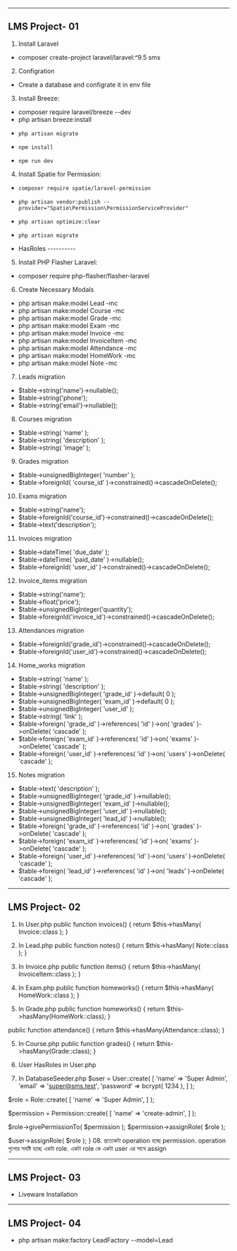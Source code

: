 -------------------------------
LMS Project- 01
-------------------------------
01. Install Laravel
-   composer create-project laravel/laravel:^9.5 sms

02. Configration
-   Create a database and configrate it in env file

03. Install Breeze:
-   composer require laravel/breeze --dev
-   php artisan breeze:install
-	  php artisan migrate
-	  npm install
-	  npm run dev

04. Install Spatie for Permission:
-	  composer require spatie/laravel-permission
-	  php artisan vendor:publish --provider="Spatie\Permission\PermissionServiceProvider"
-	  php artisan optimize:clear
-	  php artisan migrate
-   HasRoles ----------

05. Install PHP Flasher Laravel:
-   composer require php-flasher/flasher-laravel

06. Create Necessary Modals
-   php artisan make:model Lead -mc
-   php artisan make:model Course -mc
-   php artisan make:model Grade -mc
-   php artisan make:model Exam -mc
-   php artisan make:model Invoice -mc
-   php artisan make:model InvoiceItem -mc
-   php artisan make:model Attendance -mc
-   php artisan make:model HomeWork -mc
-   php artisan make:model Note -mc

07. Leads migration
-   $table->string('name')->nullable();
-   $table->string('phone');
-   $table->string('email')->nullable();

08. Courses migration
-   $table->string( 'name' );
-   $table->string( 'description' );
-   $table->string( 'image' );

09. Grades migration
-   $table->unsignedBigInteger( 'number' );
-   $table->foreignId( 'course_id' )->constrained()->cascadeOnDelete();

10. Exams migration
-   $table->string('name');
-   $table->foreignId('course_id')->constrained()->cascadeOnDelete();
-   $table->text('description');

11. Invoices migration
-   $table->dateTime( 'due_date' );
-   $table->dateTime( 'paid_date' )->nullable();
-   $table->foreignId( 'user_id' )->constrained()->cascadeOnDelete();

12. Invoice_items migration
-   $table->string('name');
-   $table->float('price');
-   $table->unsignedBigInteger('quantity');
-   $table->foreignId('invoice_id')->constrained()->cascadeOnDelete();

13. Attendances migration
-   $table->foreignId('grade_id')->constrained()->cascadeOnDelete();
-   $table->foreignId('user_id')->constrained()->cascadeOnDelete();

14. Home_works migration
-   $table->string( 'name' );
-   $table->string( 'description' );
-   $table->unsignedBigInteger( 'grade_id' )->default( 0 );
-   $table->unsignedBigInteger( 'exam_id' )->default( 0 );
-   $table->unsignedBigInteger( 'user_id' );
-   $table->string( 'link' );
-   $table->foreign( 'grade_id' )->references( 'id' )->on( 'grades' )->onDelete( 'cascade' );
-   $table->foreign( 'exam_id' )->references( 'id' )->on( 'exams' )->onDelete( 'cascade' );
-   $table->foreign( 'user_id' )->references( 'id' )->on( 'users' )->onDelete( 'cascade' );

15. Notes migration
-   $table->text( 'description' );
-   $table->unsignedBigInteger( 'grade_id' )->nullable();
-   $table->unsignedBigInteger( 'exam_id' )->nullable();
-   $table->unsignedBigInteger( 'user_id' )->nullable();
-   $table->unsignedBigInteger( 'lead_id' )->nullable();
-   $table->foreign( 'grade_id' )->references( 'id' )->on( 'grades' )->onDelete( 'cascade' );
-   $table->foreign( 'exam_id' )->references( 'id' )->on( 'exams' )->onDelete( 'cascade' );
-   $table->foreign( 'user_id' )->references( 'id' )->on( 'users' )->onDelete( 'cascade' );
-   $table->foreign( 'lead_id' )->references( 'id' )->on( 'leads' )->onDelete( 'cascade' );


-------------------------------
LMS Project- 02
-------------------------------
01. In User.php
 public function invoices() {
  return $this->hasMany( Invoice::class );
 }

02. In Lead.php
 public function notes() {
  return $this->hasMany( Note::class );
 }

03. In Invoice.php
 public function items() {
  return $this->hasMany( InvoiceItem::class );
 }

04. In Exam.php
 public function homeworks() {
  return $this->hasMany( HomeWork::class );
 }

04. In Grade.php
 public function homeworks()
 {
  return $this->hasMany(HomeWork::class);
 }

 public function attendance()
 {
  return $this->hasMany(Attendance::class);
 }

 05. In Course.php
  public function grades()
 {
  return $this->hasMany(Grade::class);
 }

06. User HasRoles in User.php
07. In DatabaseSeeder.php
 $user = User::create( [
   'name'     => 'Super Admin',
   'email'    => 'super@sms.test',
   'password' => bcrypt( 1234 ),
  ] );

  $role = Role::create( [
   'name' => 'Super Admin',
  ] );

  $permission = Permission::create( [
   'name' => 'create-admin',
  ] );

  $role->givePermissionTo( $permission );
  $permission->assignRole( $role );

  $user->assignRole( $role );
 }
08. প্রত্যেকটা operation হচ্ছে  permission. operation গুলোর সমষ্টি হচ্ছে একটা role. একটা role কে একটা user এর সাথে assign

-------------------------------
LMS Project- 03
-------------------------------
- Liveware Installation


-------------------------------
LMS Project- 04
-------------------------------
-   php artisan make:factory LeadFactory --model=Lead



<!-- 05. Exam.php...................
  public function homeworks()
 {
  return $this->hasMany(HomeWork::class);
 }

 public function up() {
  Schema::create( 'exams', function ( Blueprint $table ) {
   $table->foreignId( 'course_id' )->constrained()->cascadeOnDelete(); // রাসেল ভাই, এখানে grade_id use করেছেন
  } );
 } -->
